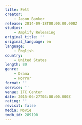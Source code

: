 ```yaml
---
title: Felt
creator:
    - Jason Banker
release: 2014-09-18T00:00:00.000Z
studios:
    - Amplify Releasing
original_title: ''
original_language: en
language:
    - English
country:
    - United States
length: 80
genre:
    - Drama
    - Horror
format: ''
service: ''
venue: IFC Center
date: 2015-06-27T04:00:00.000Z
rating: ''
revisit: false
media: Movie
tmdb_id: 289190
---
```



